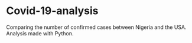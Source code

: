 # Covid-19-analysis
Comparing the number of confirmed cases between Nigeria and the USA. Analysis made with Python.
